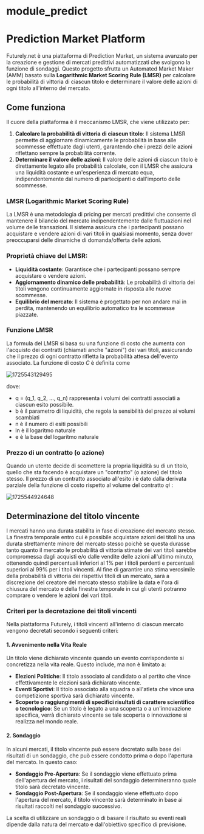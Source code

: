 # module_predict

# Prediction Market Platform

Futurely.net è una piattaforma di Prediction Market, un sistema avanzato per la creazione e gestione di mercati predittivi automatizzati che svolgono la funzione di sondaggi. Questo progetto sfrutta un Automated Market Maker (AMM) basato sulla **Logarithmic Market Scoring Rule (LMSR)** per calcolare le probabilità di vittoria di ciascun titolo e determinare il valore delle azioni di ogni titolo all'interno del mercato.

## Come funziona

Il cuore della piattaforma è il meccanismo LMSR, che viene utilizzato per:

1. **Calcolare la probabilità di vittoria di ciascun titolo**: Il sistema LMSR permette di aggiornare dinamicamente le probabilità in base alle scommesse effettuate dagli utenti, garantendo che i prezzi delle azioni riflettano sempre la probabilità corrente.
2. **Determinare il valore delle azioni**: Il valore delle azioni di ciascun titolo è direttamente legato alle probabilità calcolate, con il LMSR che assicura una liquidità costante e un'esperienza di mercato equa, indipendentemente dal numero di partecipanti o dall'importo delle scommesse.

### LMSR (Logarithmic Market Scoring Rule)

La LMSR è una metodologia di pricing per mercati predittivi che consente di mantenere il bilancio del mercato indipendentemente dalle fluttuazioni nel volume delle transazioni. Il sistema assicura che i partecipanti possano acquistare e vendere azioni di vari titoli in qualsiasi momento, senza dover preoccuparsi delle dinamiche di domanda/offerta delle azioni.

### Proprietà chiave del LMSR:

- **Liquidità costante**: Garantisce che i partecipanti possano sempre acquistare o vendere azioni.
- **Aggiornamento dinamico delle probabilità**: Le probabilità di vittoria dei titoli vengono continuamente aggiornate in risposta alle nuove scommesse.
- **Equilibrio del mercato**: Il sistema è progettato per non andare mai in perdita, mantenendo un equilibrio automatico tra le scommesse piazzate.

### Funzione LMSR

La formula del LMSR si basa su una funzione di costo che aumenta con l'acquisto dei contratti (chiamati anche "azioni") dei vari titoli, assicurando che il prezzo di ogni contratto rifletta la probabilità attesa dell'evento associato. La funzione di costo *C* è definita come

![1725543129495](docs/image/README/1725543129495.png) 

dove:

* q = (q_1, q_2, ..., q_n) rappresenta i volumi dei contratti associati a ciascun esito possibile.
* b è il parametro di liquidità, che regola la sensibilità del prezzo ai volumi scambiati
* n è il numero di esiti possibili
* ln è il logaritmo naturale
* e è la base del logaritmo naturale

### Prezzo di un contratto (o azione)

Quando un utente decide di scomettere la propria liquidità su di un titolo, quello che sta facendo è acquistare un "contratto" (o azione) del titolo stesso. Il prezzo di un contratto associato all'esito *i*  è dato dalla derivata parziale della funzione di costo rispetto al volume del contratto *qi* :

![1725544924648](docs/image/README/1725544924648.png)


## Determinazione del titolo vincente

I mercati hanno una durata stabilita in fase di creazione del mercato stesso. La finestra temporale entro cui è possibile acquistare azioni dei titoli ha una durata strettamente minore del mercato stesso poichè se questa durasse tanto quanto il mercato le probabilità di vittoria stimate dei vari titoli sarebbe compromessa dagli acquisti e/o dalle vendite delle azioni all'ultimo minuto, ottenendo quindi percentuali inferiori al 1% per i titoli perdenti e percentuali superiori al 99% per i titoli vincenti. Al fine di garantire una stima verosimile della probabilità di vittoria dei rispettivi titoli di un mercato, sarà a discrezione del creatore del mercato stesso stabilire la data e l'ora di chiusura del mercato e della finestra temporale in cui gli utenti potranno comprare o vendere le azioni dei vari titoli.

### Criteri per la decretazione dei titoli vincenti

Nella piattaforma Futurely, i titoli vincenti all'interno di ciascun mercato vengono decretati secondo i seguenti criteri:

#### 1. Avvenimento nella Vita Reale

Un titolo viene dichiarato vincente quando un evento corrispondente si concretizza nella vita reale. Questo include, ma non è limitato a:

- **Elezioni Politiche**: Il titolo associato al candidato o al partito che vince effettivamente le elezioni sarà dichiarato vincente.
- **Eventi Sportivi**: Il titolo associato alla squadra o all'atleta che vince una competizione sportiva sarà dichiarato vincente.
- **Scoperte o raggiungimenti di specifici risultati di carattere scientifico o tecnologico**: Se un titolo è legato a una scoperta o a un'innovazione specifica, verrà dichiarato vincente se tale scoperta o innovazione si realizza nel mondo reale.

#### 2. Sondaggio

In alcuni mercati, il titolo vincente può essere decretato sulla base dei risultati di un sondaggio, che può essere condotto prima o dopo l'apertura del mercato. In questo caso:

- **Sondaggio Pre-Apertura**: Se il sondaggio viene effettuato prima dell'apertura del mercato, i risultati del sondaggio determineranno quale titolo sarà decretato vincente.
- **Sondaggio Post-Apertura**: Se il sondaggio viene effettuato dopo l'apertura del mercato, il titolo vincente sarà determinato in base ai risultati raccolti nel sondaggio successivo.

La scelta di utilizzare un sondaggio o di basare il risultato su eventi reali dipende dalla natura del mercato e dall'obiettivo specifico di previsione.
